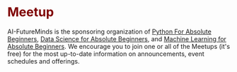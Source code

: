 # <font color ="maroon"> Meetup</font>

AI-FutureMinds is the sponsoring organization of [Python For Absolute Beginners](https://www.meetup.com/python-for-absolute-beginners/), [Data Science for Absolute Beginners](https://www.meetup.com/data-science-for-absolute-beginners/), and [Machine Learning for Absolute Beginners](https://www.meetup.com/mlearnfab/). We encourage you to join one or all of the Meetups (it's free) for the most up-to-date information on announcements, event schedules and offerings.
